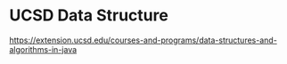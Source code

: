 # UCSD Data Structure

https://extension.ucsd.edu/courses-and-programs/data-structures-and-algorithms-in-java
